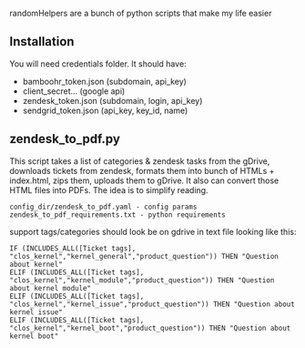 randomHelpers are a bunch of python scripts that make my life easier

## Installation
You will need credentials folder.
It should have:
- bamboohr_token.json (subdomain, api_key)
- client_secret... (google api)
- zendesk_token.json (subdomain, login, api_key)
- sendgrid_token.json (api_key, key_id, name)

## zendesk_to_pdf.py 
This script takes a list of categories & zendesk tasks from the gDrive, 
downloads tickets from zendesk, formats them into bunch of HTMLs + index.html, zips them, uploads them to gDrive.
It also can convert those HTML files into PDFs. The idea is to simplify reading.

```
config_dir/zendesk_to_pdf.yaml - config params
zendesk_to_pdf_requirements.txt - python requirements
```

support tags/categories should look be on gdrive in text file looking like this:
```
IF (INCLUDES_ALL([Ticket tags], "clos_kernel","kernel_general","product_question")) THEN "Question about kernel"
ELIF (INCLUDES_ALL([Ticket tags], "clos_kernel","kernel_module","product_question")) THEN "Question about kernel module"
ELIF (INCLUDES_ALL([Ticket tags], "clos_kernel","kernel_issue","product_question")) THEN "Question about kernel issue"
ELIF (INCLUDES_ALL([Ticket tags], "clos_kernel","kernel_boot","product_question")) THEN "Question about kernel boot"
```



